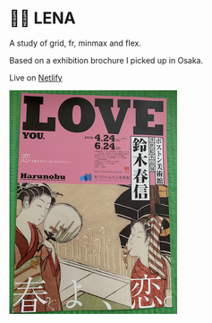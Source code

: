 # 🤷🏻‍ LENA

A study of grid, fr, minmax and flex. 

Based on a exhibition brochure I picked up in Osaka.

Live on [Netlify]()

![](img/love-expo.jpg)